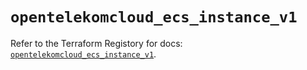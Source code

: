 # `opentelekomcloud_ecs_instance_v1`

Refer to the Terraform Registory for docs: [`opentelekomcloud_ecs_instance_v1`](https://www.terraform.io/docs/providers/opentelekomcloud/r/ecs_instance_v1).
